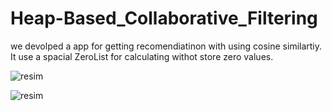 # Heap-Based_Collaborative_Filtering

we devolped a app for getting recomendiatinon with using cosine similartiy. It use a spacial ZeroList for calculating withot store zero values.


![resim](https://github.com/halak0013/Heap-Based_Collaborative_Filtering/assets/75750279/f6dadae4-d5f8-4171-ad30-cf81e67be5a4)


![resim](https://github.com/halak0013/Heap-Based_Collaborative_Filtering/assets/75750279/ef84e688-e6ce-47f9-b4c2-1ee56dc2197d)
